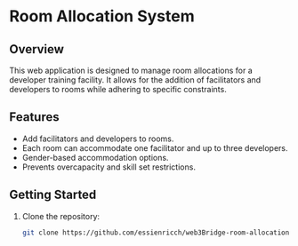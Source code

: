 # Room Allocation System

## Overview

This web application is designed to manage room allocations for a developer training facility. It allows for the addition of facilitators and developers to rooms while adhering to specific constraints.

## Features

- Add facilitators and developers to rooms.
- Each room can accommodate one facilitator and up to three developers.
- Gender-based accommodation options.
- Prevents overcapacity and skill set restrictions.

## Getting Started

1. Clone the repository:

   ```bash
   git clone https://github.com/essienricch/web3Bridge-room-allocation-system.git

   ```
